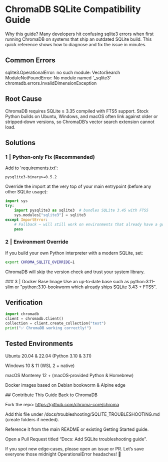 # ChromaDB SQLite Compatibility Guide

Why this guide? Many developers hit confusing sqlite3 errors when first running ChromaDB on
systems that ship an outdated SQLite build.  This quick reference shows how to diagnose and fix the
issue in minutes.

## Common Errors

sqlite3.OperationalError: no such module: VectorSearch
ModuleNotFoundError: No module named '_sqlite3'
chromadb.errors.InvalidDimensionException

## Root Cause
ChromaDB requires SQLite ≥ 3.35 compiled with FTS5 support.  Stock Python builds on Ubuntu,
Windows, and macOS often link against older or stripped‑down versions, so ChromaDB’s vector search
extension cannot load.

## Solutions

### 1  |  Python‑only Fix (Recommended)

Add to 'requirements.txt':
```text
pysqlite3-binary>=0.5.2
```

Override the import at the very top of your main entrypoint (before any other SQLite usage):
```python
import sys
try:
    import pysqlite3 as sqlite3  # bundles SQLite 3.45 with FTS5
    sys.modules["sqlite3"] = sqlite3
except ImportError:
    # Fallback — will still work on environments that already have a good SQLite
    pass
```
### 2  |  Environment Override
If you build your own Python interpreter with a modern SQLite, set:
```bash
export CHROMA_SQLITE_OVERRIDE=1
```

ChromaDB will skip the version check and trust your system library.

### 3  |  Docker Base Image
Use an up‑to‑date base such as python:3.11-slim or "python:3.10-bookworm which already ships
SQLite 3.43 + FTS5".

## Verification
```python
import chromadb
client = chromadb.Client()
collection = client.create_collection("test")
print("✅ ChromaDB working correctly!")
```

## Tested Environments

Ubuntu 20.04 & 22.04 (Python 3.10 & 3.11)

Windows 10 & 11 (WSL 2 + native)

macOS Monterey 12 + (macOS‑provided Python & Homebrew)

Docker images based on Debian bookworm & Alpine edge

## Contribute This Guide Back to ChromaDB

Fork the repo: https://github.com/chroma-core/chroma

Add this file under /docs/troubleshooting/SQLITE_TROUBLESHOOTING.md (create folders if needed).

Reference it from the main README or existing Getting Started guide.

Open a Pull Request titled “Docs: Add SQLite troubleshooting guide”.

If you spot new edge‑cases, please open an issue or PR.  Let’s save everyone those midnight
OperationalError headaches! 🚀

